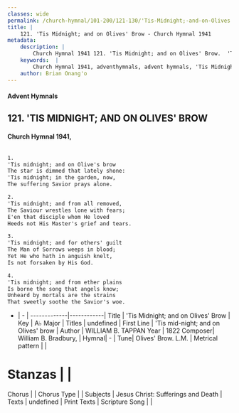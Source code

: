 ```yaml
---
classes: wide
permalink: /church-hymnal/101-200/121-130/'Tis-Midnight;-and-on-Olives'-Brow/
title: |
    121. 'Tis Midnight; and on Olives' Brow - Church Hymnal 1941
metadata:
    description: |
        Church Hymnal 1941 121. 'Tis Midnight; and on Olives' Brow.  'Tis midnight; and on Olive's brow  The star is dimmed that lately shone:  'Tis midnight; in the garden, now,  The suffering Savior prays alone.  
    keywords:  |
        Church Hymnal 1941, adventhymnals, advent hymnals, 'Tis Midnight; and on Olives' Brow, 'Tis mid-night; and on Olives' brow. 
    author: Brian Onang'o
---
```


#### Advent Hymnals
## 121. 'TIS MIDNIGHT; AND ON OLIVES' BROW
####  Church Hymnal 1941,

```txt

1.
'Tis midnight; and on Olive's brow 
The star is dimmed that lately shone: 
'Tis midnight; in the garden, now, 
The suffering Savior prays alone. 

2.
'Tis midnight; and from all removed, 
The Saviour wrestles lone with fears; 
E'en that disciple whom He loved 
Heeds not His Master's grief and tears. 

3.
'Tis midnight; and for others' guilt 
The Man of Sorrows weeps in blood; 
Yet He who hath in anguish knelt, 
Is not forsaken by His God. 

4.
'Tis midnight; and from ether plains 
Is borne the song that angels know; 
Unheard by mortals are the strains 
That sweetly soothe the Savior's woe.


```

- |   -  |
-------------|------------|
Title | 'Tis Midnight; and on Olives' Brow |
Key | A♭ Major |
Titles | undefined |
First Line | 'Tis mid-night; and on Olives' brow |
Author | WILLIAM B. TAPPAN
Year | 1822
Composer| William B. Bradbury, |
Hymnal|  - |
Tune| Olives' Brow. L.M. |
Metrical pattern | |
# Stanzas |  |
Chorus |  |
Chorus Type |  |
Subjects | Jesus Christ: Sufferings and Death |
Texts | undefined |
Print Texts | 
Scripture Song |  |
    
